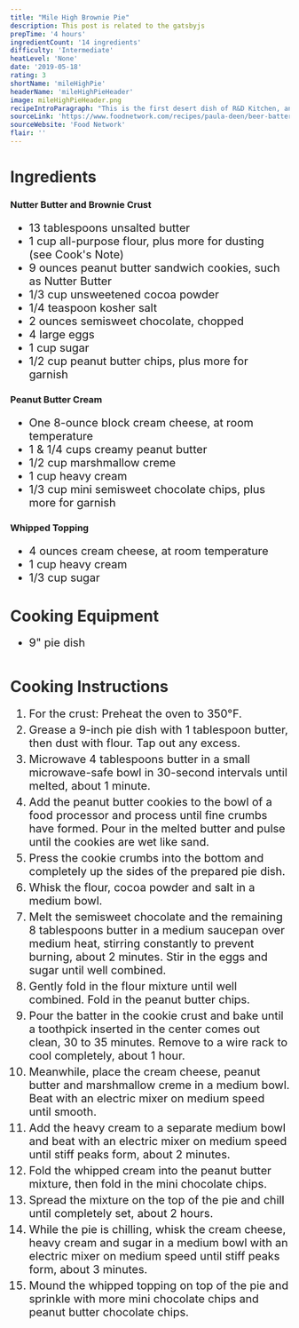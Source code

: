 ```yaml
---
title: "Mile High Brownie Pie"
description: This post is related to the gatsbyjs
prepTime: '4 hours'
ingredientCount: '14 ingredients'
difficulty: 'Intermediate'
heatLevel: 'None'
date: '2019-05-18'
rating: 3
shortName: 'mileHighPie'
headerName: 'mileHighPieHeader'
image: mileHighPieHeader.png
recipeIntroParagraph: "This is the first desert dish of R&D Kitchen, and it turned out ok. Only 3/5 stars unfortunately. I am a huge peanut butter fan so I was really looking forward to making this pie. The Nutter Butter crust with the brownie filling was excellent, but was over-powered by the two layers of peanut butter whipped cream and normal whipped cream. I found that the two tastes evened out when I scraped some of the whipped cream topping off. The chocolate chips and peanut butter chips on top were a good addition to the topping and helped bring back some of the flavors of the middle of the pie. However, I don't think it helped enough. Next time I would make/use about half of the instructed peanut butter and whipped cream topping."
sourceLink: 'https://www.foodnetwork.com/recipes/paula-deen/beer-battered-fish-and-chips-recipe-2040495'
sourceWebsite: 'Food Network'
flair: ''
---
```

<h1 style="color: #2B2B2B;">Ingredients</h1>

<h3>Nutter Butter and Brownie Crust</h3>
<ul style="font-size: 20px;">
    <li>13 tablespoons unsalted butter</li>
    <li>1 cup all-purpose flour, plus more for dusting (see Cook's Note)</li>
    <li>9 ounces peanut butter sandwich cookies, such as Nutter Butter</li>
    <li>1/3 cup unsweetened cocoa powder</li>
    <li>1/4 teaspoon kosher salt</li>
    <li>2 ounces semisweet chocolate, chopped</li>
    <li>4 large eggs</li>
    <li>1 cup sugar</li>
    <li>1/2 cup peanut butter chips, plus more for garnish</li>
</ul>

<h3>Peanut Butter Cream</h3>
<ul style="font-size: 20px;">
    <li>One 8-ounce block cream cheese, at room temperature</li>
    <li>1 & 1/4 cups creamy peanut butter</li>
    <li>1/2 cup marshmallow creme</li>
    <li>1 cup heavy cream</li>
    <li>1/3 cup mini semisweet chocolate chips, plus more for garnish</li>
</ul>

<h3>Whipped Topping</h3>
<ul style="font-size: 20px;">
    <li>4 ounces cream cheese, at room temperature</li>
    <li>1 cup heavy cream</li>
    <li>1/3 cup sugar</li>
</ul>

<h1 style="color: #2B2B2B;  margin-top: 40px;">Cooking Equipment</h1>
<ul style="font-size: 20px; margin: 0 0 50px 0;">
    <li style="margin: 5px 0;">9" pie dish</li>
</ul>

<h1 style="color: #2B2B2B;">Cooking Instructions</h1>
<ol style="font-size: 20px" className="cookingInstructionsOL">
    <li style="margin: 5px 0;">For the crust: Preheat the oven to 350°F.</li>
    <li style="margin: 5px 0;">Grease a 9-inch pie dish with 1 tablespoon butter, then dust with flour. Tap out any excess.</li>
    <li style="margin: 5px 0;">Microwave 4 tablespoons butter in a small microwave-safe bowl in 30-second intervals until melted, about 1 minute.</li>
    <li style="margin: 5px 0;">Add the peanut butter cookies to the bowl of a food processor and process until fine crumbs have formed. Pour in the melted butter and pulse until the cookies are wet like sand.</li>
    <li style="margin: 5px 0;">Press the cookie crumbs into the bottom and completely up the sides of the prepared pie dish.</li>
    <li style="margin: 5px 0;">Whisk the flour, cocoa powder and salt in a medium bowl.</li>
    <li style="margin: 5px 0;">Melt the semisweet chocolate and the remaining 8 tablespoons butter in a medium saucepan over medium heat, stirring constantly to prevent burning, about 2 minutes. Stir in the eggs and sugar until well combined.</li>
    <li style="margin: 5px 0;">Gently fold in the flour mixture until well combined. Fold in the peanut butter chips.</li>
    <li style="margin: 5px 0;">Pour the batter in the cookie crust and bake until a toothpick inserted in the center comes out clean, 30 to 35 minutes. Remove to a wire rack to cool completely, about 1 hour.</li>
    <li style="margin: 5px 0;">Meanwhile, place the cream cheese, peanut butter and marshmallow creme in a medium bowl. Beat with an electric mixer on medium speed until smooth.</li>
    <li style="margin: 5px 0;">Add the heavy cream to a separate medium bowl and beat with an electric mixer on medium speed until stiff peaks form, about 2 minutes.</li>
    <li style="margin: 5px 0;">Fold the whipped cream into the peanut butter mixture, then fold in the mini chocolate chips.</li>
    <li style="margin: 5px 0;">Spread the mixture on the top of the pie and chill until completely set, about 2 hours.</li>
    <li style="margin: 5px 0;">While the pie is chilling, whisk the cream cheese, heavy cream and sugar in a medium bowl with an electric mixer on medium speed until stiff peaks form, about 3 minutes.</li>
    <li style="margin: 5px 0;">Mound the whipped topping on top of the pie and sprinkle with more mini chocolate chips and peanut butter chocolate chips.</li>
</ol>